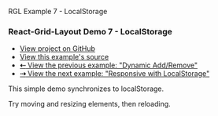    RGL Example 7 - LocalStorage

### React-Grid-Layout Demo 7 - LocalStorage

*   [View project on GitHub](https://github.com/STRML/react-grid-layout)
*   [View this example's source](https://github.com/STRML/react-grid-layout/blob/master/test/examples/7-localstorage.jsx)
*   [**⇠** View the previous example: "Dynamic Add/Remove"](6-dynamic-add-remove.html)
*   [**⇢** View the next example: "Responsive with LocalStorage"](8-localstorage-responsive.html)

This simple demo synchronizes to localStorage.

Try moving and resizing elements, then reloading.